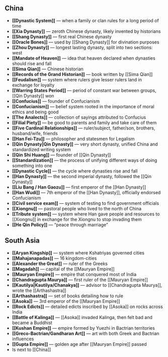 ## China

- **[[Dynastic System]]** — when a family or clan rules for a long period of time
- **[[Xia Dynasty]]** — zeroth Chinese dynasty, likely invented by historians
- **[[Shang Dynasty]]** — first real Chinese dynasty
- **[[Oracle Bones]]** — used by [[Shang Dynasty]] for divination purposes
- **[[Zhou Dynasty]]** — longest lasting dynasty, split into two sections: west
- **[[Mandate of Heaven]]** — idea that heaven declared when dynasties should rise and fall
- **[[Sima Qian]]** — Chinese historian
- **[[Records of the Grand Historian]]** — book written by [[Sima Qian]]
- **[[Feudalism]]** — system where rulers give lesser rulers land in exchange for loyalty
- **[[Warring States Period]]** — period of constant war between groups, [[Qin Dynasty]] won
- **[[Confucius]]** — founder of Confucianism
- **[[Confucianism]]** — belief system rooted in the importance of moral ethics and being good
- **[[The Analects]]** — collection of sayings attributed to Confucius
- **[[Filial Piety]]** — be good to parents and family and take care of them
- **[[Five Cardinal Relationships]]** — ruler/subject, father/son, brothers, husband/wife, friends
- **[[Han Fei-Tzu]]** — philosopher and statesmen for Legalism
- **[[Qin Dynasty|Qin Dynasty]]** — very short dynasty, unified China and standardized writing system
- **[[Qin Shi Huang]]** — founder of [[Qin Dynasty]]
- **[[Standardization]]** — the process of unifying different ways of doing something into one
- **[[Dynastic Cycle]]** — the cycle where dynasties rise and fall
- **[[Han Dynasty]]** — the second imperial dynasty, followed the [[Qin Dynasty]]
- **[[Liu Bang / Han Gaozu]]** — first emperor of the [[Han Dynasty]]
- **[[Han Wudi]]** — 7th emperor of the [[Han Dynasty]], officially endorsed Confucianism
- **[[Civil service exam]]** — system of testing to find government officials
- **[[Xiongnu]]** — pastoral people who lived to the north of China
- **[[Tribute system]]** — system where Han gave people and resources to [[Xiongnu]] in exchange for the Xiongnu to stop invading them
- **[[He Qin Policy]]** — “peace through marriage”
## South Asia

- **[[Aryan Kingship]]** — system where Kshatriyas governed cities
- **[[Mahajanapadas]]** — 16 kingdom-cities
- **[[Alexander the Great]]** — ruler of the Greeks
- **[[Magadah]]** — capital of the [[Mauryan Empire]]
- **[[Mauryan Empire]]** — empire that conquered most of India
- **[[Chandragupta Maurya]]** — first ruler of the [[Mauryan Empire]]
- **[[Kautilya|Kautilya/Chanakya]]** — advisor to [[Chandragupta Maurya]], wrote the [[Arthashastra]]
- **[[Arthashastra]]** — set of books detailing how to rule
- **[[Asoka]]** — 3rd emperor of the [[Mauryan Empire]]
- **[[Rock Edicts]]** — detailed edicts inscribed by [[Asoka]] on rocks across India
- **[[Battle of Kalinga]]** — [[Asoka]] invaded Kalinga, then felt bad and became a Buddhist
- **[[Kushan Empire]]** — empire formed by Yuezhi in Bactrian territories
- **[[Greco-Bactrian/Gandharan Art]]** — art with both Greek and Bactrian influences
- **[[Gupta Empire]]** — golden age after [[Mauryan Empire]] passed
- Is next to [[China]]
